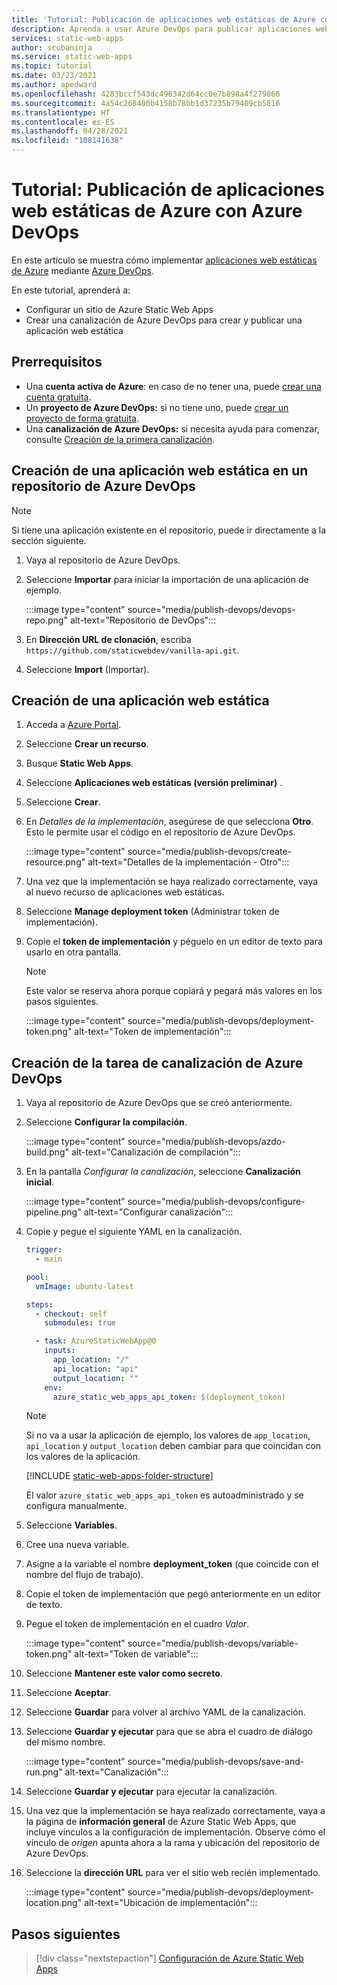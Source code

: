 ```yaml
---
title: 'Tutorial: Publicación de aplicaciones web estáticas de Azure con Azure DevOps'
description: Aprenda a usar Azure DevOps para publicar aplicaciones web estáticas de Azure.
services: static-web-apps
author: scubaninja
ms.service: static-web-apps
ms.topic: tutorial
ms.date: 03/23/2021
ms.author: apedward
ms.openlocfilehash: 4283bccf543dc496342d64cc0e7b898a4f279866
ms.sourcegitcommit: 4a54c268400b4158b78bb1d37235b79409cb5816
ms.translationtype: HT
ms.contentlocale: es-ES
ms.lasthandoff: 04/28/2021
ms.locfileid: "108141638"
---
```

# <a name="tutorial-publish-azure-static-web-apps-with-azure-devops"></a>Tutorial: Publicación de aplicaciones web estáticas de Azure con Azure DevOps

En este artículo se muestra cómo implementar [aplicaciones web estáticas de Azure](./overview.md) mediante [Azure DevOps](https://dev.azure.com/).

En este tutorial, aprenderá a:

- Configurar un sitio de Azure Static Web Apps
- Crear una canalización de Azure DevOps para crear y publicar una aplicación web estática

## <a name="prerequisites"></a>Prerrequisitos

- Una **cuenta activa de Azure**: en caso de no tener una, puede [crear una cuenta gratuita](https://azure.microsoft.com/free/).
- Un **proyecto de Azure DevOps:** si no tiene uno, puede [crear un proyecto de forma gratuita](https://azure.microsoft.com/pricing/details/devops/azure-devops-services/).
- Una **canalización de Azure DevOps:** si necesita ayuda para comenzar, consulte [Creación de la primera canalización](/azure/devops/pipelines/create-first-pipeline?preserve-view=true&view=azure-devops).

## <a name="create-a-static-web-app-in-an-azure-devops-repository"></a>Creación de una aplicación web estática en un repositorio de Azure DevOps

  > [!NOTE]
  > Si tiene una aplicación existente en el repositorio, puede ir directamente a la sección siguiente.

1. Vaya al repositorio de Azure DevOps.

1. Seleccione **Importar** para iniciar la importación de una aplicación de ejemplo.
  
    :::image type="content" source="media/publish-devops/devops-repo.png" alt-text="Repositorio de DevOps":::

1. En **Dirección URL de clonación**, escriba `https://github.com/staticwebdev/vanilla-api.git`.

1. Seleccione **Import** (Importar).

## <a name="create-a-static-web-app"></a>Creación de una aplicación web estática

1. Acceda a [Azure Portal](https://portal.azure.com).

1. Seleccione **Crear un recurso**.

1. Busque **Static Web Apps**.

1. Seleccione **Aplicaciones web estáticas (versión preliminar)** .

1. Seleccione **Crear**.

1. En _Detalles de la implementación_, asegúrese de que selecciona **Otro**. Esto le permite usar el código en el repositorio de Azure DevOps.

    :::image type="content" source="media/publish-devops/create-resource.png" alt-text="Detalles de la implementación - Otro":::

1. Una vez que la implementación se haya realizado correctamente, vaya al nuevo recurso de aplicaciones web estáticas.

1. Seleccione **Manage deployment token** (Administrar token de implementación).

1. Copie el **token de implementación** y péguelo en un editor de texto para usarlo en otra pantalla.

    > [!NOTE]
    > Este valor se reserva ahora porque copiará y pegará más valores en los pasos siguientes.

    :::image type="content" source="media/publish-devops/deployment-token.png" alt-text="Token de implementación":::

## <a name="create-the-pipeline-task-in-azure-devops"></a>Creación de la tarea de canalización de Azure DevOps

1. Vaya al repositorio de Azure DevOps que se creó anteriormente.

1. Seleccione **Configurar la compilación**.

    :::image type="content" source="media/publish-devops/azdo-build.png" alt-text="Canalización de compilación":::

1. En la pantalla *Configurar la canalización*, seleccione **Canalización inicial**.

    :::image type="content" source="media/publish-devops/configure-pipeline.png" alt-text="Configurar canalización":::

1. Copie y pegue el siguiente YAML en la canalización.

    ```yaml
    trigger:
      - main
    
    pool:
      vmImage: ubuntu-latest
    
    steps:
      - checkout: self
        submodules: true

      - task: AzureStaticWebApp@0
        inputs:
          app_location: "/" 
          api_location: "api"
          output_location: ""
        env:
          azure_static_web_apps_api_token: $(deployment_token)
    ```

    > [!NOTE]
    > Si no va a usar la aplicación de ejemplo, los valores de `app_location`, `api_location` y `output_location` deben cambiar para que coincidan con los valores de la aplicación.

    [!INCLUDE [static-web-apps-folder-structure](../../includes/static-web-apps-folder-structure.md)]

    El valor `azure_static_web_apps_api_token` es autoadministrado y se configura manualmente.

1. Seleccione **Variables**.

1. Cree una nueva variable.

1. Asigne a la variable el nombre **deployment_token** (que coincide con el nombre del flujo de trabajo).

1. Copie el token de implementación que pegó anteriormente en un editor de texto.

1. Pegue el token de implementación en el cuadro _Valor_.

    :::image type="content" source="media/publish-devops/variable-token.png" alt-text="Token de variable":::

1. Seleccione **Mantener este valor como secreto**.

1. Seleccione **Aceptar**.

1. Seleccione **Guardar** para volver al archivo YAML de la canalización.

1. Seleccione **Guardar y ejecutar** para que se abra el cuadro de diálogo del mismo nombre.

    :::image type="content" source="media/publish-devops/save-and-run.png" alt-text="Canalización":::

1. Seleccione **Guardar y ejecutar** para ejecutar la canalización.

1. Una vez que la implementación se haya realizado correctamente, vaya a la página de **información general** de Azure Static Web Apps, que incluye vínculos a la configuración de implementación. Observe cómo el vínculo de _origen_ apunta ahora a la rama y ubicación del repositorio de Azure DevOps.

1. Seleccione la **dirección URL** para ver el sitio web recién implementado.

    :::image type="content" source="media/publish-devops/deployment-location.png" alt-text="Ubicación de implementación":::

## <a name="next-steps"></a>Pasos siguientes

> [!div class="nextstepaction"]
> [Configuración de Azure Static Web Apps](./configuration.md)